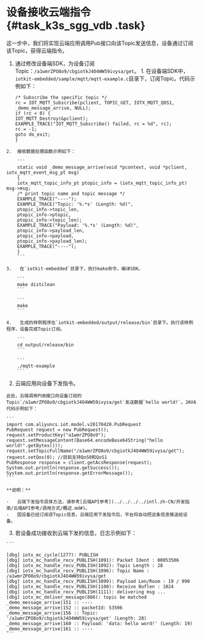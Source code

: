 # 设备接收云端指令 {#task_k3s_sgg_vdb .task}

这一步中，我们将实现云端应用调用Pub接口向该Topic发送信息，设备通过订阅该Topic，获得云端指令。

1.   通过修改设备端SDK，为设备订阅Topic：`/a1wmrZPO8o9/cbgiotkJ4O4WW59ivysa/get`。 
    1.   在设备端SDK中，`iotkit-embedded/sample/mqtt/mqtt-example.c`目录下，订阅Topic。代码示例如下： 

        ```
        /* Subscribe the specific topic */
        rc = IOT_MQTT_Subscribe(pclient, TOPIC_GET, IOTX_MQTT_QOS1, _demo_message_arrive, NULL);
        if (rc < 0) {
        IOT_MQTT_Destroy(&pclient);
        EXAMPLE_TRACE("IOT_MQTT_Subscribe() failed, rc = %d", rc);
        rc = -1;
        goto do_exit;
        }
        ```

    2.  接收数据处理函数示例如下： 

        ```
        static void _demo_message_arrive(void *pcontext, void *pclient, iotx_mqtt_event_msg_pt msg)
        {
        iotx_mqtt_topic_info_pt ptopic_info = (iotx_mqtt_topic_info_pt) msg->msg;
        /* print topic name and topic message */
        EXAMPLE_TRACE("----");
        EXAMPLE_TRACE("Topic: '%.*s' (Length: %d)",
        ptopic_info->topic_len,
        ptopic_info->ptopic,
        ptopic_info->topic_len);
        EXAMPLE_TRACE("Payload: '%.*s' (Length: %d)",
        ptopic_info->payload_len,
        ptopic_info->payload,
        ptopic_info->payload_len);
        EXAMPLE_TRACE("----");
        }
        ```

    3.   在`iotkit-embedded`目录下，执行make命令，编译SDK。 

        ```
        make distclean
        ```

        ```
        make
        ```

    4.   生成的样例程序在`iotkit-embedded/output/release/bin`目录下。执行该样例程序，设备完成Topic订阅。 

        ```
        cd output/release/bin
        ```

        ```
        ./mqtt-example  
        ```

2.   云端应用向设备下发指令。 

    此处，云端调用PUB接口向设备订阅的Topic`/a1wmrZPO8o9/cbgiotkJ4O4WW59ivysa/get`发送数据`hello world!`。JAVA代码示例如下：

    ```
    import com.aliyuncs.iot.model.v20170420.PubRequest
    PubRequest request = new PubRequest();
    request.setProductKey("a1wmrZPO8o9");
    request.setMessageContent(Base64.encodeBase64String("hello world!".getBytes()));
    request.setTopicFullName("/a1wmrZPO8o9/cbgiotkJ4O4WW59ivysa/get");
    request.setQos(0); //目前支持QoS0和QoS1
    PubResponse response = client.getAcsResponse(request);
    System.out.println(response.getSuccess());
    System.out.println(response.getErrorMessage());
    ```

    **说明：** 

    -   云端下发指令具体方法，请参考[云端API参考](../../../../intl.zh-CN/开发指南/云端API参考/调用方式/概述.md#)。
    -   因设备已经订阅该Topic信息，云端应用下发指令后，平台将自动把这条信息推送给设备。
3.   若设备成功接收到云端下发的信息，日志示例如下： 

    ```
    
    [dbg] iotx_mc_cycle(1277): PUBLISH
    [dbg] iotx_mc_handle_recv_PUBLISH(1091): Packet Ident : 00053506
    [dbg] iotx_mc_handle_recv_PUBLISH(1092): Topic Length : 28
    [dbg] iotx_mc_handle_recv_PUBLISH(1096): Topic Name : /a1wmrZPO8o9/cbgiotkJ4O4WW59ivysa/get
    [dbg] iotx_mc_handle_recv_PUBLISH(1099): Payload Len/Room : 19 / 990
    [dbg] iotx_mc_handle_recv_PUBLISH(1100): Receive Buflen : 1024
    [dbg] iotx_mc_handle_recv_PUBLISH(1111): delivering msg ...
    [dbg] iotx_mc_deliver_message(866): topic be matched
    _demo_message_arrive|151 :: ----
    _demo_message_arrive|152 :: packetId: 53506
    _demo_message_arrive|156 :: Topic: '/a1wmrZPO8o9/cbgiotkJ4O4WW59ivysa/get' (Length: 28)
    _demo_message_arrive|160 :: Payload: 'data: hello word!' (Length: 19)
    _demo_message_arrive|161 :: ----
    ```


